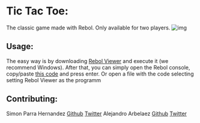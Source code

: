 # Tic Tac Toe:

The classic game made with Rebol. Only available for two players.
![img](https://i.ibb.co/CQYW1Hj/Whats-App-Image-2020-05-08-at-11-49-05-PM.jpg)

## Usage:

The easy way is by downloading [Rebol Viewer](http://www.rebol.com/download-view.html) and execute it (we recommend Windows). After that, you can simply open the Rebol console, copy/paste [this code](https://github.com/calypsobronte/TicTacToe-challenge-C10/blob/master/rebol-tictactoe/ttt.r) and press enter. Or open a file with the code selecting setting Rebol Viewer as the programm

## Contributing:

Simon Parra Hernandez [Github](https://github.com/Simonster04/) [Twitter](https://twitter.com/Simonster04/)
Alejandro Arbelaez [Github](https://github.com/AlejandroArbelaez21/) [Twitter](https://twitter.com/Alejand11345909)